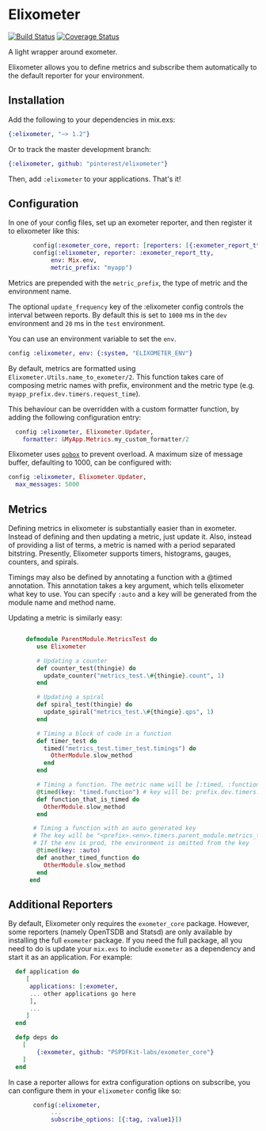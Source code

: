 Elixometer
==========

[![Build Status](https://travis-ci.org/pinterest/elixometer.svg?branch=master)](https://travis-ci.org/pinterest/elixometer)
[![Coverage Status](https://coveralls.io/repos/pinterest/elixometer/badge.svg?branch=&service=github)](https://coveralls.io/github/pinterest/elixometer?branch=master)

A light wrapper around exometer.

Elixometer allows you to define metrics and subscribe them automatically
to the default reporter for your environment.

## Installation
Add the following to your dependencies in mix.exs:

```elixir
{:elixometer, "~> 1.2"}
```

Or to track the master development branch:

```elixir
{:elixometer, github: "pinterest/elixometer"}
```

Then, add `:elixometer` to your applications. That's it!

## Configuration

In one of your config files, set up an exometer reporter, and then register
it to elixometer like this:

```elixir
       config(:exometer_core, report: [reporters: [{:exometer_report_tty, []}]])
       config(:elixometer, reporter: :exometer_report_tty,
            env: Mix.env,
            metric_prefix: "myapp")
```
Metrics are prepended with the `metric_prefix`, the type of metric and the environment name.

The optional `update_frequency` key of the :elixometer config controls the interval between reports. By default this is set to `1000` ms in the `dev` environment and `20` ms in the `test` environment.

You can use an environment variable to set the `env`.

```elixir
config :elixometer, env: {:system, "ELIXOMETER_ENV"}
```

By default, metrics are formatted using `Elixometer.Utils.name_to_exometer/2`.
This function takes care of composing metric names with prefix, environment and
the metric type (e.g. `myapp_prefix.dev.timers.request_time`).

This behaviour can be overridden with a custom formatter function, by adding the
following configuration entry:

```elixir
  config :elixometer, Elixometer.Updater,
    formatter: &MyApp.Metrics.my_custom_formatter/2
```

Elixometer uses [`pobox`](https://github.com/ferd/pobox) to prevent overload.
A maximum size of message buffer, defaulting to 1000, can be configured with:

```elixir
config :elixometer, Elixometer.Updater,
  max_messages: 5000
````

## Metrics

Defining metrics in elixometer is substantially easier than in exometer. Instead of defining and then updating a metric, just update it. Also, instead of providing a list of terms, a metric is named with a period separated bitstring. Presently, Elixometer supports timers, histograms, gauges, counters, and spirals.

Timings may also be defined by annotating a function with a @timed annotation. This annotation takes a key argument, which tells elixometer what key to use. You  can specify `:auto` and a key will be generated from the module name and method name.

Updating a metric is similarly easy:

```elixir

     defmodule ParentModule.MetricsTest do
        use Elixometer

        # Updating a counter
        def counter_test(thingie) do
          update_counter("metrics_test.\#{thingie}.count", 1)
        end

        # Updating a spiral
        def spiral_test(thingie) do
          update_spiral("metrics_test.\#{thingie}.qps", 1)
        end

        # Timing a block of code in a function
        def timer_test do
          timed("metrics_test.timer_test.timings") do
            OtherModule.slow_method
          end
        end

        # Timing a function. The metric name will be [:timed, :function]
        @timed(key: "timed.function") # key will be: prefix.dev.timers.timed.function
        def function_that_is_timed do
          OtherModule.slow_method
        end

       # Timing a function with an auto generated key
       # The key will be "<prefix>.<env>.timers.parent_module.metrics_test.another_timed_function"
       # If the env is prod, the environment is omitted from the key
        @timed(key: :auto)
        def another_timed_function do
          OtherModule.slow_method
        end
      end
```

## Additional Reporters

By default, Elixometer only requires the `exometer_core` package. However, some reporters (namely OpenTSDB and Statsd) are only available by installing the full `exometer` package. If you need the full package, all you need to do is update your `mix.exs` to include `exometer` as a dependency and start it as an application. For example:

```elixir
  def application do
     [
      applications: [:exometer,
      ... other applications go here
      ],
      ...
     ]
  end

  defp deps do
    [
        {:exometer, github: "PSPDFKit-labs/exometer_core"}
    ]
  end
```

In case a reporter allows for extra configuration options on subscribe, you can configure them in your `elixometer` config like so:

```elixir
       config(:elixometer,
            ...
            subscribe_options: [{:tag, :value1}])
```
